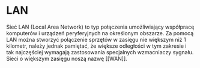 # LAN
Sieć LAN (Local Area Network) to typ połączenia umożliwiający współpracę komputerów i urządzeń peryferyjnych na określonym obszarze. Za pomocą LAN można stworzyć połączenie sprzętów w zasięgu nie większym niż 1 kilometr, należy jednak pamiętać, że większe odległości w tym zakresie i tak najczęściej wymagają zastosowania specjalnych wzmacniaczy sygnału. Sieci o większym zasięgu noszą nazwę [[WAN]].